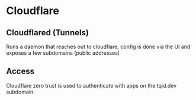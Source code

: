 # Cloudflare

[//]: # (TODO: Write more informative documentation)

## Cloudflared (Tunnels)

Runs a daemon that reaches out to cloudflare, config is done via the UI and exposes a few subdomains (public addresses)

## Access

Cloudflare zero trust is used to authenticate with apps on the tqid.dev subdomain.